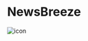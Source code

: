 # NewsBreeze
![icon](https://user-images.githubusercontent.com/100690010/192261890-3394b61e-0f68-4c5f-a815-01fb02a9ba07.png)
